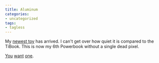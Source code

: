 ```yaml
---
title: Aluminum
categories:
- uncategorized
tags:
- tagless
---
```


My [newest
toy][1] has arrived.  I can't get over how quiet it is compared to the TiBook.  This is now my 6th Powerbook without a single dead pixel.

   [1]: http://www.apple.com/powerbook/index15.html

[You][2] [want][3] [one][4].

   [2]: http://www.sfgate.com/cgi-bin/article.cgi?f=/gate/archive/2003/10/01/notes100103.DTL
   [3]: http://arstechnica.com/reviews/003/laptop/powerbook/pbg4-1.html
   [4]: http://radio.weblogs.com/0112098/2003/07/26.html#a395

